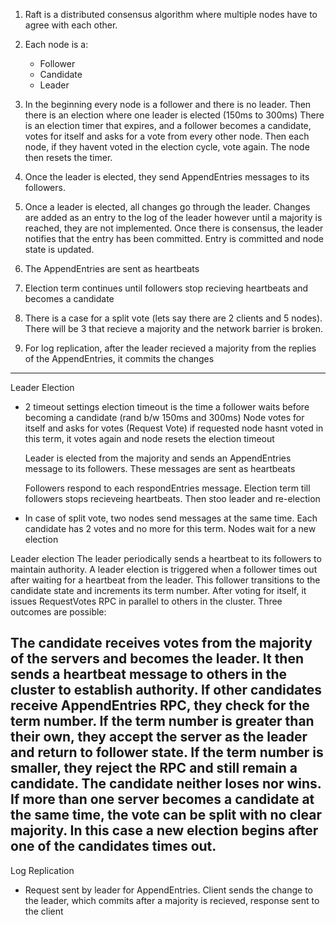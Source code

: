 1) Raft is a distributed consensus algorithm where multiple nodes have to agree with each other.

2) Each node is a:
    - Follower
    - Candidate
    - Leader

3) In the beginning every node is a follower and there is no leader.
    Then there is an election where one leader is elected (150ms to 300ms)
    There is an election timer that expires, and a follower becomes a candidate, votes for itself and asks for a vote
    from every other node. Then each node, if they havent voted in the election cycle, vote again. The node then resets the timer.

4) Once the leader is elected, they send AppendEntries messages to its followers.

5) Once a leader is elected, all changes go through the leader. Changes are added as an entry to the log of the leader however until a majority is reached, they are not implemented. Once there is consensus, the leader notifies that the entry has been committed. Entry is committed and node state is updated.

6) The AppendEntries are sent as heartbeats

7) Election term continues until followers stop recieving heartbeats and becomes a candidate

8) There is a case for a split vote (lets say there are 2 clients and 5 nodes). There will be 3 that recieve a majority and the network barrier is broken. 

9) For log replication, after the leader recieved a majority from the replies of the AppendEntries, it commits the changes


-----------------------------------------------------------------------------------------------------------

Leader Election
 
- 2 timeout settings
    election timeout is the time a follower waits before becoming a candidate (rand b/w 150ms and 300ms)
    Node votes for itself and asks for votes (Request Vote)
    if requested node hasnt voted in this term, it votes again and node resets the election timeout

    Leader is elected from the majority and sends an AppendEntries message to its followers. These messages are sent as heartbeats

    Followers respond to each respondEntries message. Election term till followers stops recieveing heartbeats. Then stoo leader and re-election

- In case of split vote, two nodes send messages at the same time. Each candidate has 2 votes and no more for this term. Nodes wait for a new election

Leader election
The leader periodically sends a heartbeat to its followers to maintain authority. A leader election is triggered when a follower times out after waiting for a heartbeat from the leader. This follower transitions to the candidate state and increments its term number. After voting for itself, it issues RequestVotes RPC in parallel to others in the cluster. Three outcomes are possible:

The candidate receives votes from the majority of the servers and becomes the leader. It then sends a heartbeat message to others in the cluster to establish authority.
If other candidates receive AppendEntries RPC, they check for the term number. If the term number is greater than their own, they accept the server as the leader and return to follower state. If the term number is smaller, they reject the RPC and still remain a candidate.
The candidate neither loses nor wins. If more than one server becomes a candidate at the same time, the vote can be split with no clear majority. In this case a new election begins after one of the candidates times out.
-----------------------------------------------------------------------------------------------------------

Log Replication

- Request sent by leader for AppendEntries. Client sends the change to the leader, which commits after a majority is recieved, response sent to the client